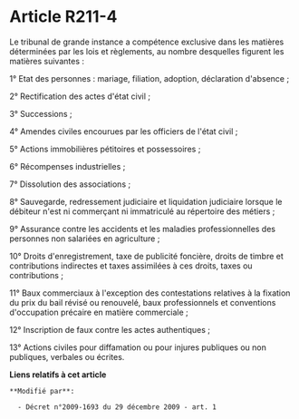 # Article R211-4

Le tribunal de grande instance a compétence exclusive dans les matières déterminées par les lois et règlements, au nombre
desquelles figurent les matières suivantes : 

1° Etat des personnes : mariage, filiation, adoption, déclaration d'absence ; 

2° Rectification des actes d'état civil ; 

3° Successions ; 

4° Amendes civiles encourues par les officiers de l'état civil ; 

5° Actions immobilières pétitoires et possessoires ; 

6° Récompenses industrielles ; 

7° Dissolution des associations ; 

8° Sauvegarde, redressement judiciaire et liquidation judiciaire lorsque le débiteur n'est ni commerçant ni immatriculé au
répertoire des métiers ; 

9° Assurance contre les accidents et les maladies professionnelles des personnes non salariées en agriculture ; 

10° Droits d'enregistrement, taxe de publicité foncière, droits de timbre et contributions indirectes et taxes assimilées à
ces droits, taxes ou contributions ; 

11° Baux commerciaux à l'exception des contestations relatives à la fixation du prix du bail révisé ou renouvelé, baux
professionnels et conventions d'occupation précaire en matière commerciale ; 

12° Inscription de faux contre les actes authentiques ; 

13° Actions civiles pour diffamation ou pour injures publiques ou non publiques, verbales ou écrites.

**Liens relatifs à cet article**

	**Modifié par**:

	  - Décret n°2009-1693 du 29 décembre 2009 - art. 1
